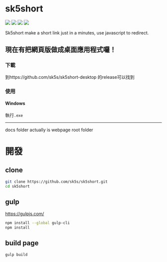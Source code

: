 # sk5short 

![](https://img.shields.io/github/v/release/sk5s/sk5short)
![](https://img.shields.io/github/last-commit/sk5s/sk5short)
![](https://img.shields.io/github/license/sk5s/sk5short)
![](https://img.shields.io/github/languages/top/sk5s/sk5short)

Sk5short make a short link just in a minutes, use javascript to redirect.

## 現在有把網頁版做成桌面應用程式囉！

### 下載
到https://github.com/sk5s/sk5short-desktop 的release可以找到
### 使用
#### Windows
執行`.exe`

---
docs folder actually is webpage root folder

# 開發

## clone
```bash
git clone https://github.com/sk5s/sk5short.git
cd sk5short
```

## gulp
https://gulpjs.com/

```bash
npm install --global gulp-cli
npm install
```

## build page
```bash
gulp build
```
